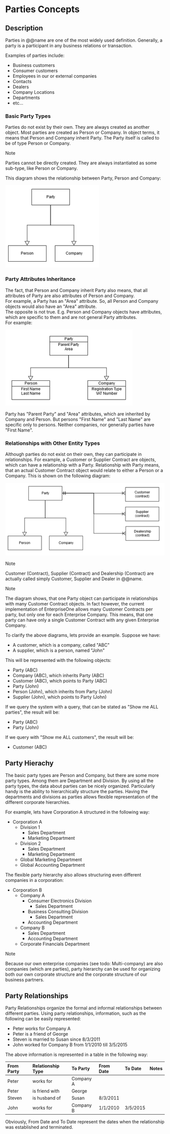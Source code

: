# Parties Concepts


## Description
Parties in @@name are one of the most widely used definition. Generally, a party is a participant in any business relations or transaction.

Examples of parties include:

- Business customers
- Consumer customers
- Employees in our or external companies
- Contacts
- Dealers
- Company Locations
- Departments
- etc...

### Basic Party Types
Parties do not exist by their own. They are always created as another object. Most parties are created as Person or Company. In object terms, it means that Person and Company inherit Party. The Party itself is called to be of type Person or Company.

> [!Note]
> Parties cannot be directly created. They are always instantiated as some sub-type, like Person or Company.

This diagram shows the relationship between Party, Person and Company:

![Party Basic](Party-basic.png)

### Party Attributes Inheritance

The fact, that Person and Company inherit Party also means, that all attributes of Party are also attributes of Person and Company. <br>
For example, a Party has an "Area" attribute. So, all Person and Company objects would also have an "Area" attribute. <br>
The opposite is not true. E.g. Person and Company objects have attributes, which are specific to them and are not general Party attributes.<br>
For example:

![Party Attributes](Party-attributes.png)

Party has "Parent Party" and "Area" attributes, which are inherited by Company and Person. But persons "First Name" and "Last Name" are specific only to persons. Neither companies, nor generally parties have "First Name".

### Relationships with Other Entity Types

Although parties do not exist on their own, they can participate in relationships. For example, a Customer or Supplier Contract are objects, which can have a relationship with a Party. Relationship with Party means, that an actual Customer Contract object would relate to either a Person or a Company. This is shown on the following diagram:

![Party Basic Contracts](Party-basic-contracts.png)

> [!Note]
> Customer (Contract), Supplier (Contract) and Dealership (Contract) are actually called simply Customer, Supplier and Dealer in @@name.

> [!Note]
> The diagram shows, that one Party object can participate in relationships with many Customer Contract objects. In fact however, the current implementation of EnterpriseOne allows many Customer Contracts per party, but only one for each Enterprise Company. This means, that one party can have only a single Customer Contract with any given Enterprise Company.

To clarify the above diagrams, lets provide an example. Suppose we have:

- A customer, which is a company, called "ABC"
- A supplier, which is a person, named "John"

This will be represented with the following objects:

- Party (ABC)
- Company (ABC), which inherits Party (ABC)
- Customer (ABC), which points to Party (ABC)
- Party (John)
- Person (John), which inherits from Party (John)
- Supplier (John), which points to Party (John)

If we query the system with a query, that can be stated as "Show me ALL parties", the result will be:

- Party (ABC)
- Party (John)

If we query with "Show me ALL customers", the result will be:

- Customer (ABC)

## Party Hierachy

The basic party types are Person and Company, but there are some more party types. Among them are Department and Division. By using all the party types, the data about parties can be nicely organized. Particularly handy is the ability to hierarchically structure the parties. Having the departments and divisions as parties allows flexible representation of the different corporate hierarchies.

For example, lets have Corporation A structured in the following way:

- Corporation A
  - Division 1
    - Sales Department
    - Marketing Department
  - Division 2
    - Sales Department
    - Marketing Department
  - Global Marketing Department
  - Global Accounting Department

The flexible party hierarchy also allows structuring even different companies in a corporation:

- Corporation B
  - Company A
    - Consumer Electronics Division
      - Sales Department
    - Business Consulting Division
      - Sales Department
    - Accounting Department
  - Company B
    - Sales Department
    - Accounting Department
  - Corporate Financials Department

> [!Note]
> Because our own enterprise companies (see todo: Multi-company) are also companies (which are parties), party hierarchy can be used for organizing both our own corporate structure and the corporate structure of our business partners.



## Party Relationships

Party Relationships organize the formal and informal relationships between different parties. Using party relationships, information, such as the following can be easily represented:

- Peter works for Company A
- Peter is a friend of George
- Steven is married to Susan since 8/3/2011
- John worked for Company B from 1/1/2010 till 3/5/2015

The above information is represented in a table in the following way:

| From Party | Relationship Type | To Party  | From Date | To Date  | Notes |
| :--------- | :---------------- | :-------- | :-------- | :------- | :---- |
| Peter      | works for         | Company A |           |          |       |
| Peter      | is friend with    | George    |           |          |       |
| Steven     | is husband of     | Susan     | 8/3/2011  |          |       |
| John       | works for         | Company B | 1/1/2010  | 3/5/2015 |       |

Obviously, From Date and To Date represent the dates when the relationship was established and terminated.

